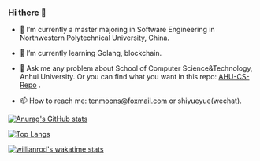 ### Hi there 👋

- 🔭 I’m currently a master majoring in Software Engineering in Northwestern Polytechnical University, China.

- 🌱 I’m currently learning Golang, blockchain.

- 💬 Ask me any problem about School of Computer Science&Technology, Anhui University. Or you can find what you want in this repo: [AHU-CS-Repo](https://github.com/TenMoons/AHU-CS-Repository) .

- 📫 How to reach me: tenmoons@foxmail.com or shiyueyue(wechat).

  

[![Anurag's GitHub stats](https://github-readme-stats.vercel.app/api?username=TenMoons&count_private=true&show_icons=true&theme=buefy)](https://github.com/anuraghazra/github-readme-stats)

[![Top Langs](https://github-readme-stats.vercel.app/api/top-langs/?username=TenMoons&layout=compact)](https://github.com/anuraghazra/github-readme-stats)

[![willianrod's wakatime stats](https://github-readme-stats.vercel.app/api/wakatime?username=TenMoons)](https://github.com/anuraghazra/github-readme-stats)
